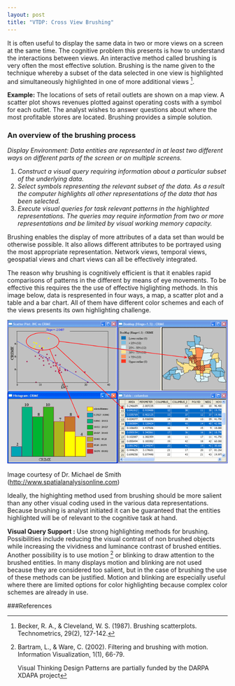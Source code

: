 ```yaml
---
layout: post
title: "VTDP: Cross View Brushing" 
---
```


It is often useful to display the same data in two or more views on a screen at the same time. The cognitive problem this presents is how to understand the interactions between views. An interactive method called brushing is very often the most effective solution. Brushing is the name given to the technique whereby a subset of the data selected in one view is highlighted and simultaneously highlighted in one of more additional views [^1]. 

**Example:** The locations of sets of retail outlets are shown on a map view. A scatter plot shows revenues plotted against operating costs with a symbol for each outlet. The analyst wishes to answer questions about where the most profitable stores are located. Brushing provides a simple solution. 

### An overview of the brushing process  

*Display Environment: Data entities are represented in at least two different ways on different parts of the screen or on multiple screens.*

1. *Construct a visual query requiring information about a particular subset of the underlying data.* 
2. *Select symbols representing the relevant subset of the data. As a result the computer highlights all other representations of the data that has been selected.* 
3. *Execute visual queries for task relevant patterns in the highlighted representations. The queries may require information from two or more representations and be limited by visual working memory capacity.*  

Brushing enables the display of more attributes of a data set than would be otherwise possible. It also allows different attributes to be portrayed using the most appropriate representation. Network views, temporal views, geospatial views and chart views can all be effectively integrated.

The reason why brushing is cognitively efficient is that it enables rapid comparisons of patterns in the different by means of eye movements.  To be effective this requires the the use of effective higlighting methods. In this image below, data is respresented in four ways, a map, a scatter plot and a table and a bar chart. All of them have different color schemes and each of the views presents its own highlighting challenge. 

![Brushing example](/images/MikeDeSmith_Brushing.gif)

Image courtesy of Dr. Michael de Smith (http://www.spatialanalysisonline.com)

Ideally, the highighting method used from brushing should be more salient than any other visual coding used in the various data representations. Because brushing is analyst initiated it can be guaranteed that the entities highlighted will be of relevant to the cognitive task at hand. 

**Visual Query Support :** Use strong highlighting methods for brushing. Possibilities include reducing the visual contrast of non brushed objects while increasing the vividness and luminance contrast of brushed entities. Another possibility is to use motion [^2] or blinking to draw attention to the brushed entities. In many displays motion and blinking are not used because they are considered too salient, but in the case of brushing the use of these methods can be justified. Motion and blinking are especially useful where there are limited options for color highlighting because complex color schemes are already in use. 

###References 
[^1]: Becker, R. A., & Cleveland, W. S. (1987). Brushing scatterplots. Technometrics, 29(2), 127-142.
[^2]: Bartram, L., & Ware, C. (2002). Filtering and brushing with motion. Information Visualization, 1(1), 66-79.
 
 
 
 
 
    Visual Thinking Design Patterns are partially funded by the DARPA XDAPA project      
  
